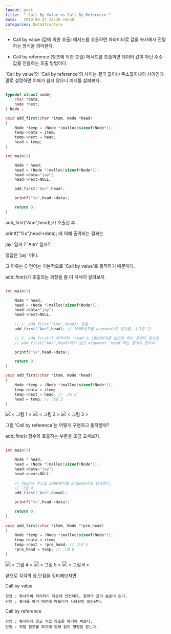 ```yaml
---
layout: post
title:  " Call By Value vs Call By Reference "
date:   2019-09-27 22:30 +0530
categories: DataStructure
---
```



* Call by value (값에 의한 호출)
    메서드를 호출하면 파라미터로 값을 복사해서 전달하는 방식을 의미한다.

* Call by reference (참조에 의한 호출)
    메서드를 호출하면 데이터 값이 아닌 주소값를 전달하는 호출 방법이다.

'Call by value'와 'Call by reference'의 차이는 결국
값이냐 주소값이냐의 차이인데 말로 설명하면 이해가 쉽지 않으니 예제를 살펴보자.

```C

typedef struct node{
    char *data;
    node *next;
} Node ;

void add_first(char *item, Node *head)
{
    Node *temp = (Node *)malloc(sizeof(Node*));
    temp->data = item;
    temp->next = head;
    head = temp;
}

int main(){

    Node * head;
    head = (Node *)malloc(sizeof(Node*));
    head->data="jay";
    head->next=NULL;

    add_first("Ann",head);    

    printf("%s",head->data);

    return 0;
}

```

add_first("Ann",head);가 호출된 후

printf("%s",head->data); 에 의해 출력되는 결과는

jay' 일까 ? 'Ann' 일까?

정답은 'jay' 이다.

그 이유는 C 언어는 기본적으로 'Call by value'로 동작하기 때문이다.

add_first()가 호출되는 과정을 좀 더 자세히 살펴보자.



```C

int main(){

    Node * head;
    head = (Node *)malloc(sizeof(Node*));
    head->data="jay";
    head->next=NULL;
    
    // 1. add_first("Ann",head); 호출
    add_first("Ann",head); // 1000번지를 argument로 넘겨줌. (그림 1)

    // 2. add_first() 파라미터 'head'는 1000번지를 값으로 하는 포인터 변수로
    // add_first("Ann",head)에서 넘긴 argument 'head'와는 별개의 변수다.

    printf("%s",head->data);

    return 0;
}

void add_first(char *item, Node *head)
{
    Node *temp = (Node *)malloc(sizeof(Node*));
    temp->data = item;
    temp->next = head; // 그림 2
    head = temp; // 그림 3
}

```

<img src="/assets/CallByValue_1.png">
< 그림 1 >

<img src="/assets/CallByValue_2.png"> 
< 그림 2 >

<img src="/assets/CallByValue_3.png">
< 그림 3 >

그럼 'Call by reference'는 어떻게 구현하고 동작할까?

add_first() 함수와 호출하는 부분을 조금 고쳐보자.

```C

int main(){

    Node * head;
    head = (Node *)malloc(sizeof(Node*));
    head->data="jay";
    head->next=NULL;
    
    // head의 주소값 2000번지를 argument로 넘겨준다.
    // 그림 4
    add_first("Ann",&head); 

    printf("%s",head->data);

    return 0;
}
   
void add_first(char *item, Node **pre_head)
{
    Node *temp = (Node *)malloc(sizeof(Node*));
    temp->data = item;
    temp->next = *pre_head; // 그림 5
    *pre_head = temp; // 그림 6
}

```
<img src="/assets/CallByRef_1.png">
< 그림 4 >

<img src="/assets/CallByRef_2.png">
< 그림 5 >

<img src="/assets/CallByRef_3.png">
< 그림 6 >


끝으로 각각의 장,단점을 정리해보자면

Call by value
    
    장점 : 복사하여 처리하기 때문에 안전하다. 원래의 값이 보존이 된다.
    단점 : 복사를 하기 때문에 메모리가 사용량이 늘어난다.

Call by reference

    장점 : 복사하지 않고 직접 참조를 하기에 빠르다.
    단점 : 직접 참조를 하기에 원래 값이 영향을 받는다.

